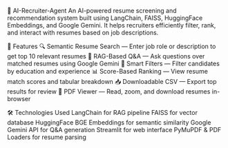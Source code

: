 🧠 AI-Recruiter-Agent
An AI-powered resume screening and recommendation system built using LangChain, FAISS, HuggingFace Embeddings, and Google Gemini. It helps recruiters efficiently filter, rank, and interact with resumes based on job descriptions.

🚀 Features
🔍 Semantic Resume Search — Enter job role or description to get top 10 relevant resumes
🧠 RAG-Based Q&A — Ask questions over matched resumes using Google Gemini
🎯 Smart Filters — Filter candidates by education and experience
📊 Score-Based Ranking — View resume match scores and tabular breakdown
📥 Downloadable CSV — Export top results for review
📄 PDF Viewer — Read, zoom, and download resumes in-browser

🛠️ Technologies Used
LangChain for RAG pipeline
FAISS for vector database
HuggingFace BGE Embeddings for semantic similarity
Google Gemini API for Q&A generation
Streamlit for web interface
PyMuPDF & PDF Loaders for resume parsing

